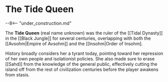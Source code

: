 # The Tide Queen

--8<-- "under_construction.md"

The **Tide Queen** (real name unknown) was the ruler of the [[Tidal Dynasty]] in the [[Black Jungle]] for several centuries, overlapping with both the [[Avsohm|Empire of Avsohm]] and the [[Insohm|Order of Insohm]. 

History broadly considers her a tyrant today, pointing toward her repression of her own people and isolationist policies. She also made sure to erase [[Sahd]] from the knowledge of the general public, effectively cutting the island off from the rest of civilization centuries before the player awakens from stasis.
